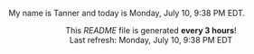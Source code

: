 My name is Tanner and today is Monday, July 10, 9:38 PM EDT.

<p align="center">This <i>README</i> file is generated <b>every 3 hours</b>!</br>Last refresh: Monday, July 10, 9:38 PM EDT<br /></p>
